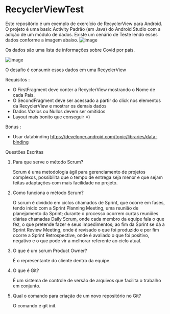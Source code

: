 # RecyclerViewTest

Este repositório é um exemplo de exercício de RecyclerView para Android. O projeto é uma basic Activity Padrão (em Java)  do Android Studio com a adição de um módulo de dados.
Existe um cenário de Teste lendo esses dados conforme a imagem abaixo.
![image](https://user-images.githubusercontent.com/49101112/185979761-214c86a3-047c-47c9-ae74-5272d9040f22.png)

Os dados são uma lista de informações sobre Covid por país.

![image](https://user-images.githubusercontent.com/49101112/185980984-88875bf8-3cdb-45a0-9383-698acb828213.png)


O desafio é consumir esses dados em uma RecyclerView 

Requisitos :
- O FirstFragment deve conter a RecyclerView mostrando o Nome de cada País.
- O SecondFragment deve ser acessado a partir do click nos elementos da RecyclerView e mostrar os demais dados
- Dados Vazios ou Nullos devem ser omitidos
- Layout mais bonito que conseguir =)

Bonus :
- Usar databinding https://developer.android.com/topic/libraries/data-binding

Questões Escritas 
1. Para que serve o método Scrum?


     Scrum é uma metodologia ágil para gerenciamento de projetos complexos, possibilita que o tempo de entrega seja menor e que sejam feitas adaptações com mais facilidade no projeto.

2. Como funciona o método Scrum? 


     O scrum é dividido em ciclos chamados de Sprint, que ocorre em fases, tendo início com a Sprint Planning Meeting, uma reunião de planejamento da Sprint; durante o processo ocorrem curtas reuniões diárias chamadas Daily Scrum, onde cada membro da equipe fala o que fez, o que pretende fazer e seus impedimentos; ao fim da Sprint se dá a Sprint Review Meeting, onde é revisado o que foi produzido e por fim ocorre a Sprint Retrospective, onde é avaliado o que foi positivo, negativo e o que pode vir a melhorar referente ao ciclo atual.

3. O que é um scrum Product Owner? 


     É o representante do cliente dentro da equipe.

4. O que é Git?


     É um sistema de controle de versão de arquivos que facilita o trabalho em conjunto.

5. Qual o comando para criação de um novo repositório no Git? 


    O comando é git init.
